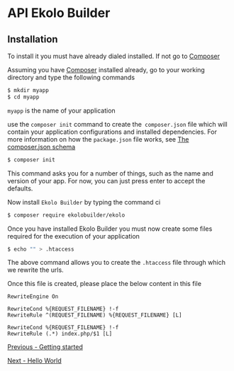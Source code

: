 # API Ekolo Builder

## Installation

To install it you must have already dialed installed. If not go to [Composer](https://getcomposer.org/)

Assuming you have [Composer](https://getcomposer.org/) installed already, go to your working directory and type the following commands

```bash
$ mkdir myapp
$ cd myapp
```

`myapp` is the name of your application

use the `composer init` command to create the` composer.json` file which will contain your application configurations and installed dependencies.
For more information on how the `package.json` file works, see [The composer.json schema](https://getcomposer.org/doc/04-schema.md)

```bash
$ composer init
```

This command asks you for a number of things, such as the name and version of your app. For now, you can just press enter to accept the defaults.

Now install `Ekolo Builder` by typing the command ci

```bash
$ composer require ekolobuilder/ekolo
```

Once you have installed Ekolo Builder you must now create some files required for the execution of your application

```bash
$ echo "" > .htaccess
```

The above command allows you to create the `.htaccess` file through which we rewrite the urls.

Once this file is created, please place the below content in this file

```htaccess
RewriteEngine On

RewriteCond %{REQUEST_FILENAME} !-f
RewriteRule ^(REQUEST_FILENAME) %{REQUEST_FILENAME} [L]

RewriteCond %{REQUEST_FILENAME} !-f
RewriteRule (.*) index.php/$1 [L]
```

[Previous - Getting started](https://github.com/ekolo-builder/ekolo)

[Next - Hello World](/documentation/HelloWorld.md)